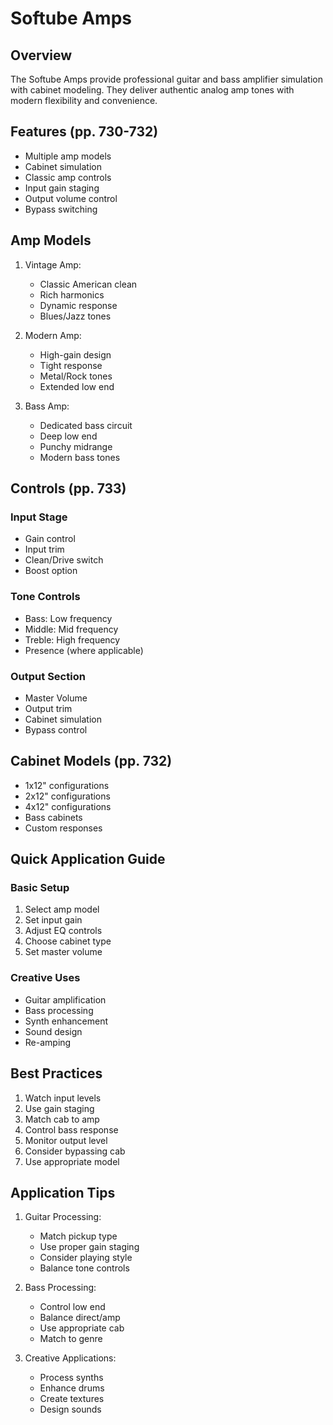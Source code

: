 # Softube Amps

## Overview
The Softube Amps provide professional guitar and bass amplifier simulation with cabinet modeling. They deliver authentic analog amp tones with modern flexibility and convenience.

## Features (pp. 730-732)
- Multiple amp models
- Cabinet simulation
- Classic amp controls
- Input gain staging
- Output volume control
- Bypass switching

## Amp Models
1. Vintage Amp:
   - Classic American clean
   - Rich harmonics
   - Dynamic response
   - Blues/Jazz tones

2. Modern Amp:
   - High-gain design
   - Tight response
   - Metal/Rock tones
   - Extended low end

3. Bass Amp:
   - Dedicated bass circuit
   - Deep low end
   - Punchy midrange
   - Modern bass tones

## Controls (pp. 733)

### Input Stage
- Gain control
- Input trim
- Clean/Drive switch
- Boost option

### Tone Controls
- Bass: Low frequency
- Middle: Mid frequency
- Treble: High frequency
- Presence (where applicable)

### Output Section
- Master Volume
- Output trim
- Cabinet simulation
- Bypass control

## Cabinet Models (pp. 732)
- 1x12" configurations
- 2x12" configurations
- 4x12" configurations
- Bass cabinets
- Custom responses

## Quick Application Guide

### Basic Setup
1. Select amp model
2. Set input gain
3. Adjust EQ controls
4. Choose cabinet type
5. Set master volume

### Creative Uses
- Guitar amplification
- Bass processing
- Synth enhancement
- Sound design
- Re-amping

## Best Practices
1. Watch input levels
2. Use gain staging
3. Match cab to amp
4. Control bass response
5. Monitor output level
6. Consider bypassing cab
7. Use appropriate model

## Application Tips
1. Guitar Processing:
   - Match pickup type
   - Use proper gain staging
   - Consider playing style
   - Balance tone controls

2. Bass Processing:
   - Control low end
   - Balance direct/amp
   - Use appropriate cab
   - Match to genre

3. Creative Applications:
   - Process synths
   - Enhance drums
   - Create textures
   - Design sounds 